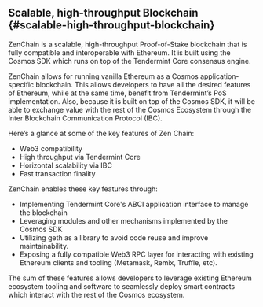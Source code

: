 ## Scalable, high-throughput Blockchain {#scalable-high-throughput-blockchain}

ZenChain is a scalable, high-throughput Proof-of-Stake blockchain that is fully compatible and interoperable with Ethereum. It is built using the Cosmos SDK which runs on top of the Tendermint Core consensus engine.

ZenChain allows for running vanilla Ethereum as a Cosmos application-specific blockchain. This allows developers to have all the desired features of Ethereum, while at the same time, benefit from Tendermint’s PoS implementation. Also, because it is built on top of the Cosmos SDK, it will be able to exchange value with the rest of the Cosmos Ecosystem through the Inter Blockchain Communication Protocol (IBC).

Here’s a glance at some of the key features of Zen Chain:

*   Web3 compatibility
*   High throughput via Tendermint Core
*   Horizontal scalability via IBC
*   Fast transaction finality

ZenChain enables these key features through:

*   Implementing Tendermint Core&#039;s ABCI application interface to manage the blockchain
*   Leveraging modules and other mechanisms implemented by the Cosmos SDK
*   Utilizing geth as a library to avoid code reuse and improve maintainability.
*   Exposing a fully compatible Web3 RPC layer for interacting with existing Ethereum clients and tooling (Metamask, Remix, Truffle, etc).

The sum of these features allows developers to leverage existing Ethereum ecosystem tooling and software to seamlessly deploy smart contracts which interact with the rest of the Cosmos ecosystem.